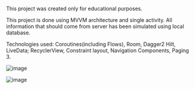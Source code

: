 This project was created only for educational purposes.

This project is done using MVVM architecture and single activity. All information that should come from server has been simulated using local database.

Technologies used: Coroutines(including Flows), Room, Dagger2 Hilt, LiveData; RecyclerView, Constraint layout, Navigation Components, Paging 3.

![image](https://user-images.githubusercontent.com/84021606/123514261-be3e6580-d69a-11eb-9431-109743d7e1c8.png)

![image](https://user-images.githubusercontent.com/84021606/123514263-c3031980-d69a-11eb-9db8-668b4fab6238.png)

